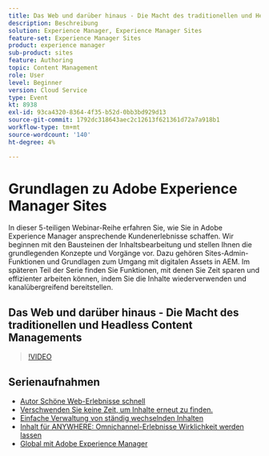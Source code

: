 ```yaml
---
title: Das Web und darüber hinaus - Die Macht des traditionellen und Headless Content Managements
description: Beschreibung
solution: Experience Manager, Experience Manager Sites
feature-set: Experience Manager Sites
product: experience manager
sub-product: sites
feature: Authoring
topic: Content Management
role: User
level: Beginner
version: Cloud Service
type: Event
kt: 8938
exl-id: 93ca4320-8364-4f35-b52d-0bb3bd929d13
source-git-commit: 1792dc318643aec2c12613f621361d72a7a918b1
workflow-type: tm+mt
source-wordcount: '140'
ht-degree: 4%

---
```


# Grundlagen zu Adobe Experience Manager Sites

In dieser 5-teiligen Webinar-Reihe erfahren Sie, wie Sie in Adobe Experience Manager ansprechende Kundenerlebnisse schaffen. Wir beginnen mit den Bausteinen der Inhaltsbearbeitung und stellen Ihnen die grundlegenden Konzepte und Vorgänge vor. Dazu gehören Sites-Admin-Funktionen und Grundlagen zum Umgang mit digitalen Assets in AEM. Im späteren Teil der Serie finden Sie Funktionen, mit denen Sie Zeit sparen und effizienter arbeiten können, indem Sie die Inhalte wiederverwenden und kanalübergreifend bereitstellen.

## Das Web und darüber hinaus - Die Macht des traditionellen und Headless Content Managements

>[!VIDEO](https://video.tv.adobe.com/v/336949/?quality=12&learn=on&hidetitle=true)

<!-- description -->

## Serienaufnahmen

* [Autor Schöne Web-Erlebnisse schnell](authoring-fundamentals.md)
* [Verschwenden Sie keine Zeit, um Inhalte erneut zu finden.](media-library-administration.md)
* [Einfache Verwaltung von ständig wechselnden Inhalten](collaboration-tools.md)
* [Inhalt für ANYWHERE: Omnichannel-Erlebnisse Wirklichkeit werden lassen](omnichannel-experiences.md)
* [Global mit Adobe Experience Manager](multi-site-management-web-translation.md)
